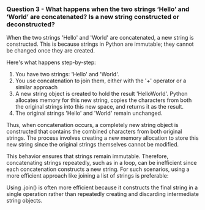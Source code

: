 ### Question 3 - What happens when the two strings ‘Hello’ and ‘World’ are concatenated? Is a new string constructed or deconstructed?

When the two strings 'Hello' and 'World' are concatenated,
a new string is constructed. This is because strings
in Python are immutable; they cannot be changed once
they are created.

Here's what happens step-by-step:

1. You have two strings: 'Hello' and 'World'.
2. You use concatenation to join them, either with the
   '+' operator or a similar approach
3. A new string object is created to hold the result
   'HelloWorld'. Python allocates memory for this new string,
   copies the characters from both the original strings
   into this new space, and returns it as the result.
4. The original strings 'Hello' and 'World' remain unchanged.

Thus, when concatenation occurs, a completely new string
object is constructed that contains the combined characters
from both original strings. The process involves creating
a new memory allocation to store this new string since the
original strings themselves cannot be modified.

This behavior ensures that strings remain immutable.
Therefore, concatenating strings repeatedly, such as in a
loop, can be inefficient since each concatenation
constructs a new string. For such scenarios, using a
more efficient approach like joining a list of strings
is preferable:

Using .join() is often more efficient because it
constructs the final string in a single operation rather
than repeatedly creating and discarding intermediate
string objects.
